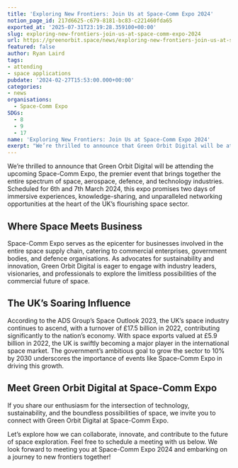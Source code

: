 ```yaml
---
title: 'Exploring New Frontiers: Join Us at Space-Comm Expo 2024'
notion_page_id: 217d6625-c679-8181-bc83-c221460fda65
exported_at: '2025-07-31T23:19:28.359100+00:00'
slug: exploring-new-frontiers-join-us-at-space-comm-expo-2024
url: https://greenorbit.space/news/exploring-new-frontiers-join-us-at-space-comm-expo-2024/
featured: false
author: Ryan Laird
tags:
- attending
- space applications
pubdate: '2024-02-27T15:53:00.000+00:00'
categories:
- news
organisations:
  - Space-Comm Expo
SDGs:
  - 8
  - 9
  - 17
name: 'Exploring New Frontiers: Join Us at Space-Comm Expo 2024'
exerpt: "We’re thrilled to announce that Green Orbit Digital will be attending the upcoming Space-Comm Expo, the premier event that brings together the entire spectrum of space, aerospace, defence, and technology industries."
---
```


We’re thrilled to announce that Green Orbit Digital will be attending the upcoming Space-Comm Expo, the premier event that brings together the entire spectrum of space, aerospace, defence, and technology industries. Scheduled for 6th and 7th March 2024, this expo promises two days of immersive experiences, knowledge-sharing, and unparalleled networking opportunities at the heart of the UK’s flourishing space sector.

## Where Space Meets Business

Space-Comm Expo serves as the epicenter for businesses involved in the entire space supply chain, catering to commercial enterprises, government bodies, and defence organisations. As advocates for sustainability and innovation, Green Orbit Digital is eager to engage with industry leaders, visionaries, and professionals to explore the limitless possibilities of the commercial future of space.

## The UK’s Soaring Influence

According to the ADS Group’s Space Outlook 2023, the UK’s space industry continues to ascend, with a turnover of £17.5 billion in 2022, contributing significantly to the nation’s economy. With space exports valued at £5.9 billion in 2022, the UK is swiftly becoming a major player in the international space market. The government’s ambitious goal to grow the sector to 10% by 2030 underscores the importance of events like Space-Comm Expo in driving this growth.

## Meet Green Orbit Digital at Space-Comm Expo

If you share our enthusiasm for the intersection of technology, sustainability, and the boundless possibilities of space, we invite you to connect with Green Orbit Digital at Space-Comm Expo. 

Let’s explore how we can collaborate, innovate, and contribute to the future of space exploration. Feel free to schedule a meeting with us below. We look forward to meeting you at Space-Comm Expo 2024 and embarking on a journey to new frontiers together!
